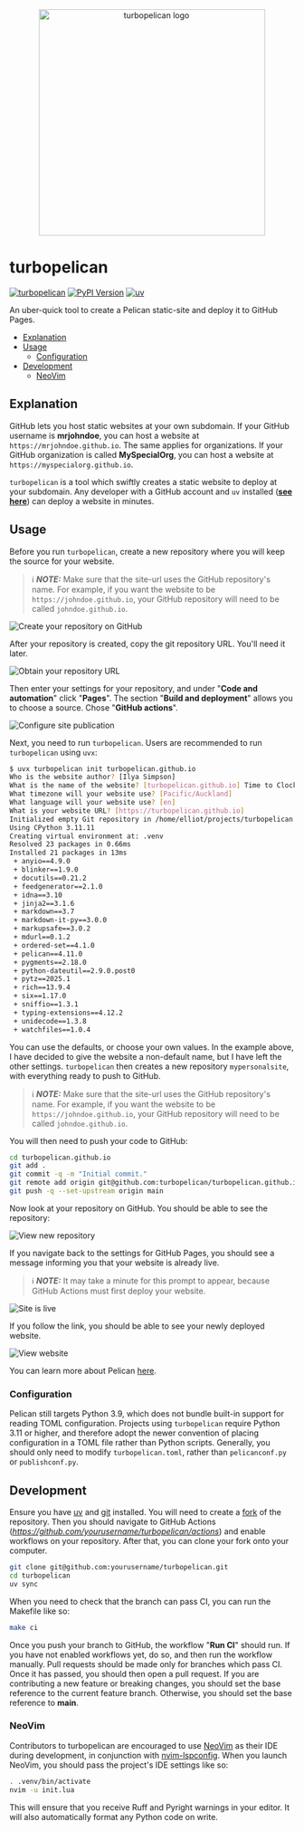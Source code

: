 <div align="center"><img width="400" alt="turbopelican logo" src="https://raw.githubusercontent.com/turbopelican/turbopelican/refs/heads/main/assets/logo.svg"/></div>

# turbopelican

[![turbopelican](https://img.shields.io/endpoint?url=https://raw.githubusercontent.com/turbopelican/turbopelican/refs/heads/main/assets/badge/v2.json)](https://github.com/turbopelican/turbopelican)
[![PyPI Version](https://img.shields.io/pypi/v/turbopelican.svg)](https://pypi.python.org/pypi/turbopelican)
[![uv](https://img.shields.io/endpoint?url=https://raw.githubusercontent.com/astral-sh/uv/main/assets/badge/v0.json)](https://github.com/astral-sh/uv)

An uber-quick tool to create a Pelican static-site and deploy it to GitHub
Pages.

* [Explanation](#explanation)
* [Usage](#usage)
  * [Configuration](#configuration)
* [Development](#development)
  * [NeoVim](#neovim)

## Explanation

GitHub lets you host static websites at your own subdomain. If your GitHub
username is **mrjohndoe**, you can host a website at
`https://mrjohndoe.github.io`. The same applies for organizations. If your
GitHub organization is called **MySpecialOrg**, you can host a website at
`https://myspecialorg.github.io`.

`turbopelican` is a tool which swiftly creates a static website to deploy at
your subdomain. Any developer with a GitHub account and `uv` installed
(**[see here](https://docs.astral.sh/uv/getting-started/installation/)**) can
deploy a website in minutes.

## Usage

Before you run `turbopelican`, create a new repository where you will keep the
source for your website.

> ℹ️  **_NOTE:_**  Make sure that the site-url uses the GitHub repository's name.
For example, if you want the website to be `https://johndoe.github.io`, your
GitHub repository will need to be called `johndoe.github.io`.

![Create your repository on GitHub](https://raw.githubusercontent.com/turbopelican/turbopelican/refs/heads/main/assets/docs/create-repo.png)

After your repository is created, copy the git repository URL. You'll need it
later.

![Obtain your repository URL](https://raw.githubusercontent.com/turbopelican/turbopelican/refs/heads/main/assets/docs/get-repo-reference.png)

Then enter your settings for your repository, and under "**Code and
automation**" click "**Pages**". The section "**Build and deployment**" allows
you to choose a source. Chose "**GitHub actions**".

![Configure site publication](https://raw.githubusercontent.com/turbopelican/turbopelican/refs/heads/main/assets/docs/github-actions-settings.png)

Next, you need to run `turbopelican`. Users are recommended to run
`turbopelican` using `uvx`:

```sh
$ uvx turbopelican init turbopelican.github.io
Who is the website author? [Ilya Simpson]
What is the name of the website? [turbopelican.github.io] Time to Clock Back
What timezone will your website use? [Pacific/Auckland]
What language will your website use? [en]
What is your website URL? [https://turbopelican.github.io]
Initialized empty Git repository in /home/elliot/projects/turbopelican.github.io/.git/
Using CPython 3.11.11
Creating virtual environment at: .venv
Resolved 23 packages in 0.66ms
Installed 21 packages in 13ms
 + anyio==4.9.0
 + blinker==1.9.0
 + docutils==0.21.2
 + feedgenerator==2.1.0
 + idna==3.10
 + jinja2==3.1.6
 + markdown==3.7
 + markdown-it-py==3.0.0
 + markupsafe==3.0.2
 + mdurl==0.1.2
 + ordered-set==4.1.0
 + pelican==4.11.0
 + pygments==2.18.0
 + python-dateutil==2.9.0.post0
 + pytz==2025.1
 + rich==13.9.4
 + six==1.17.0
 + sniffio==1.3.1
 + typing-extensions==4.12.2
 + unidecode==1.3.8
 + watchfiles==1.0.4
```

You can use the defaults, or choose your own values. In the example above, I
have decided to give the website a non-default name, but I have left the other
settings. `turbopelican` then creates a new repository `mypersonalsite`, with
everything ready to push to GitHub.

> ℹ️  **_NOTE:_**  Make sure that the site-url uses the GitHub repository's name.
For example, if you want the website to be `https://johndoe.github.io`, your
GitHub repository will need to be called `johndoe.github.io`.

You will then need to push your code to GitHub:

```sh
cd turbopelican.github.io
git add .
git commit -q -m "Initial commit."
git remote add origin git@github.com:turbopelican/turbopelican.github.io.git # Use your own git repo reference
git push -q --set-upstream origin main
```

Now look at your repository on GitHub. You should be able to see the
repository:

![View new repository](https://raw.githubusercontent.com/turbopelican/turbopelican/refs/heads/main/assets/docs/view-new-repo.png)

If you navigate back to the settings for GitHub Pages, you should see a
message informing you that your website is already live.

> ℹ️  **_NOTE:_** It may take a minute for this prompt to appear, because
GitHub Actions must first deploy your website.

![Site is live](https://raw.githubusercontent.com/turbopelican/turbopelican/refs/heads/main/assets/docs/site-is-live.png)

If you follow the link, you should be able to see your newly deployed website.

![View website](https://raw.githubusercontent.com/turbopelican/turbopelican/refs/heads/main/assets/docs/main-page.png)

You can learn more about Pelican [here](https://getpelican.com).

### Configuration

Pelican still targets Python 3.9, which does not bundle built-in support for
reading TOML configuration. Projects using `turbopelican` require Python 3.11
or higher, and therefore adopt the newer convention of placing configuration
in a TOML file rather than Python scripts. Generally, you should only need to
modify `turbopelican.toml`, rather than `pelicanconf.py` or `publishconf.py`.

## Development

Ensure you have [uv](https://docs.astral.sh/uv/getting-started/installation/)
and [git](https://git-scm.com/downloads) installed. You will need to create a
[fork](https://github.com/turbopelican/turbopelican/fork) of the repository.
Then you should navigate to GitHub Actions
(*https://github.com/yourusername/turbopelican/actions*) and enable workflows
on your repository. After that, you can clone your fork onto your computer.

```sh
git clone git@github.com:yourusername/turbopelican.git
cd turbopelican
uv sync
```

When you need to check that the branch can pass CI, you can run the Makefile
like so:

```sh
make ci
```

Once you push your branch to GitHub, the workflow "**Run CI**" should run. If
you have not enabled workflows yet, do so, and then run the workflow manually.
Pull requests should be made only for branches which pass CI. Once it has
passed, you should then open a pull request. If you are contributing a new
feature or breaking changes, you should set the base reference to the current
feature branch. Otherwise, you should set the base reference to **main**.

### NeoVim

Contributors to turbopelican are encouraged to use
[NeoVim](https://neovim.io/) as their IDE during development, in conjunction
with [nvim-lspconfig](https://github.com/neovim/nvim-lspconfig). When you
launch NeoVim, you should pass the project's IDE settings like so:

```sh
. .venv/bin/activate
nvim -u init.lua
```

This will ensure that you receive Ruff and Pyright warnings in your editor. It
will also automatically format any Python code on write.
